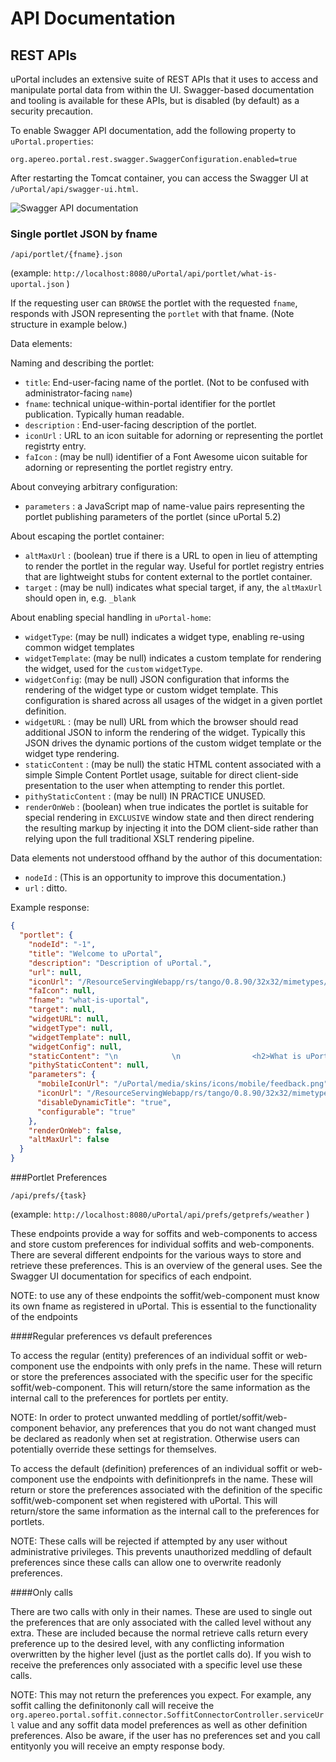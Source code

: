 # API Documentation

## REST APIs

uPortal includes an extensive suite of REST APIs that it uses to access and manipulate portal data
from within the UI.  Swagger-based documentation and tooling is available for these APIs, but is
disabled (by default) as a security precaution.

To enable Swagger API documentation, add the following property to `uPortal.properties`:

```properties
org.apereo.portal.rest.swagger.SwaggerConfiguration.enabled=true
```

After restarting the Tomcat container, you can access the Swagger UI at `/uPortal/api/swagger-ui.html`.

![Swagger API documentation](../../images/swagger.png)

### Single portlet JSON by fname

`/api/portlet/{fname}.json`

(example: `http://localhost:8080/uPortal/api/portlet/what-is-uportal.json` )

If the requesting user can `BROWSE` the portlet with the requested `fname`, responds with JSON 
representing the `portlet` with that fname. (Note structure in example below.)

Data elements:

Naming and describing the portlet:

 * `title`: End-user-facing name of the portlet. (Not to be confused with administrator-facing 
   `name`)
 * `fname`: technical unique-within-portal identifier for the portlet publication. Typically human 
   readable.
 * `description` : End-user-facing description of the portlet.
 * `iconUrl` : URL to an icon suitable for adorning or representing the portlet registrty entry.
 * `faIcon` : (may be null) identifier of a Font Awesome uicon suitable for adorning or representing
    the portlet registry entry.

About conveying arbitrary configuration:

 * `parameters` : a JavaScript map of name-value pairs representing the portlet publishing parameters
    of the portlet (since uPortal 5.2)

About escaping the portlet container:

 * `altMaxUrl` : (boolean) true if there is a URL to open in lieu of attempting to render the 
   portlet in the regular way. Useful for portlet registry entries that are lightweight stubs for 
   content external to the portlet container. 
 * `target` : (may be null) indicates what special target, if any, the `altMaxUrl` should open in,
    e.g. `_blank`

About enabling special handling in `uPortal-home`:

 * `widgetType`: (may be null) indicates a widget type, enabling re-using common widget 
   templates
 * `widgetTemplate`: (may be null) indicates a custom template for rendering the widget, used for
   the `custom` `widgetType`.
 * `widgetConfig`: (may be null) JSON configuration that informs the rendering of the widget type or
    custom widget template. This configuration is shared across all usages of the widget in a given 
    portlet definition.
 * `widgetURL` : (may be null) URL from which the browser should read additional JSON to inform the 
   rendering of the widget. Typically this JSON drives the dynamic portions of the custom widget 
   template or the widget type rendering.
 * `staticContent` : (may be null) the static HTML content associated with a simple Simple Content
   Portlet usage, suitable for direct client-side presentation to the user when attempting to render
   this portlet.
 * `pithyStaticContent` : (may be null) IN PRACTICE UNUSED.
 * `renderOnWeb` : (boolean) when true indicates the portlet is suitable for special rendering in
   `EXCLUSIVE` window state and then direct rendering the resulting markup by injecting it into the 
   DOM client-side rather than relying upon the full traditional XSLT rendering pipeline.

Data elements not understood offhand by the author of this documentation:

 * `nodeId` : (This is an opportunity to improve this documentation.)
 * `url` : ditto.

Example response:

```json
{
  "portlet": {
    "nodeId": "-1",
    "title": "Welcome to uPortal",
    "description": "Description of uPortal.",
    "url": null,
    "iconUrl": "/ResourceServingWebapp/rs/tango/0.8.90/32x32/mimetypes/text-html.png",
    "faIcon": null,
    "fname": "what-is-uportal",
    "target": null,
    "widgetURL": null,
    "widgetType": null,
    "widgetTemplate": null,
    "widgetConfig": null,
    "staticContent": "\n            \n                <h2>What is uPortal?</h2>\n                \n                <p>\n                    <a href=\"http://www.apereo.org/uportal\" target=\"_blank\">uPortal</a>\n                    is a free and open source Java-implemented web portal \n                    platform developed and maintained by participants drawn \n                    from across higher education under the coordination of \n                    <a href=\"http://www.apereo.org/\" target=\"_blank\">Apereo</a>.\n                    uPortal can aggregate content, present self-service \n                    applications, personalize presentation and content on the \n                    basis of groups and user attributes, drive mobile device applications, and allow advanced\n                    end-user-participatory customization of the portal experience. \n                    uPortal supports the JSR-286 and JSR-168 Java portlet specification for\n                    including your custom applications within the portal.\n                </p>\n                \n                <p>Welcome to uPortal.</p> \n            \n        ",
    "pithyStaticContent": null,
    "parameters": {
      "mobileIconUrl": "/uPortal/media/skins/icons/mobile/feedback.png",
      "iconUrl": "/ResourceServingWebapp/rs/tango/0.8.90/32x32/mimetypes/text-html.png",
      "disableDynamicTitle": "true",
      "configurable": "true"
    },
    "renderOnWeb": false,
    "altMaxUrl": false
  }
}
```
###Portlet Preferences

`/api/prefs/{task}`

(example: `http://localhost:8080/uPortal/api/prefs/getprefs/weather` )

These endpoints provide a way for soffits and web-components to access and store custom preferences for
individual soffits and web-components. There are several different endpoints for the various ways to store
and retrieve these preferences. This is an overview of the general uses. See the Swagger UI documentation 
for specifics of each endpoint. 

NOTE: to use any of these endpoints the soffit/web-component must know its own fname as registered in uPortal. 
This is essential to the functionality of the endpoints

####Regular preferences vs default preferences

To access the regular (entity) preferences of an individual soffit or web-component use the endpoints with 
only prefs in the name. These will return or store the preferences associated with the specific user for the 
specific soffit/web-component. This will return/store the same information as the internal call to the preferences 
for portlets per entity.

NOTE: In order to protect unwanted meddling of portlet/soffit/web-component behavior, any preferences that you do not 
want changed must be declared as readonly when set at registration. Otherwise users can potentially override these 
settings for themselves. 

To access the default (definition) preferences of an individual soffit or web-component use the endpoints with 
definitionprefs in the name. These will return or store the preferences associated with the definition of the
specific soffit/web-component set when registered with uPortal. This will return/store the same information as 
the internal call to the preferences for portlets.
 
NOTE: These calls will be rejected if attempted by any user without administrative privileges. This prevents 
unauthorized meddling of default preferences since these calls can allow one to overwrite readonly preferences.

####Only calls

There are two calls with only in their names. These are used to single out the preferences that are only associated 
with the called level without any extra. These are included because the normal retrieve calls return every preference 
up to the desired level, with any conflicting information overwritten by the higher level (just as the portlet calls do). 
If you wish to receive the preferences only associated with a specific level use these calls. 

NOTE: This may not return the preferences you expect. For example, any soffit calling the definitononly call will receive
the `org.apereo.portal.soffit.connector.SoffitConnectorController.serviceUrl` value and any soffit data model preferences 
as well as other definition preferences. 
Also be aware, if the user has no preferences set and you call entityonly you will receive an empty response body.  
